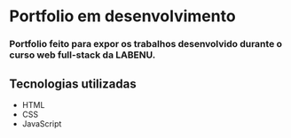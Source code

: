 # Portfolio em desenvolvimento
### Portfolio feito para expor os trabalhos desenvolvido durante o curso web full-stack da LABENU.

## Tecnologias utilizadas
* HTML
* CSS
* JavaScript
